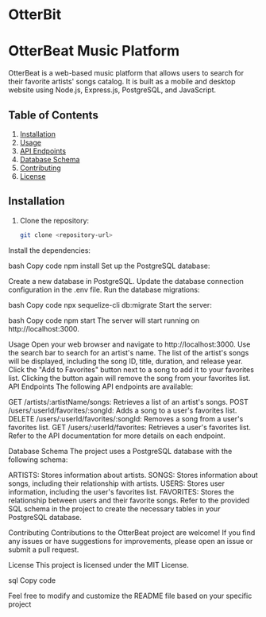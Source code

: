 # OtterBit
# OtterBeat Music Platform

OtterBeat is a web-based music platform that allows users to search for their favorite artists' songs catalog. It is built as a mobile and desktop website using Node.js, Express.js, PostgreSQL, and JavaScript.

## Table of Contents
1. [Installation](#installation)
2. [Usage](#usage)
3. [API Endpoints](#api-endpoints)
4. [Database Schema](#database-schema)
5. [Contributing](#contributing)
6. [License](#license)

## Installation

1. Clone the repository:

   ```bash
   git clone <repository-url>
Install the dependencies:

bash
Copy code
npm install
Set up the PostgreSQL database:

Create a new database in PostgreSQL.
Update the database connection configuration in the .env file.
Run the database migrations:

bash
Copy code
npx sequelize-cli db:migrate
Start the server:

bash
Copy code
npm start
The server will start running on http://localhost:3000.

Usage
Open your web browser and navigate to http://localhost:3000.
Use the search bar to search for an artist's name.
The list of the artist's songs will be displayed, including the song ID, title, duration, and release year.
Click the "Add to Favorites" button next to a song to add it to your favorites list. Clicking the button again will remove the song from your favorites list.
API Endpoints
The following API endpoints are available:

GET /artists/:artistName/songs: Retrieves a list of an artist's songs.
POST /users/:userId/favorites/:songId: Adds a song to a user's favorites list.
DELETE /users/:userId/favorites/:songId: Removes a song from a user's favorites list.
GET /users/:userId/favorites: Retrieves a user's favorites list.
Refer to the API documentation for more details on each endpoint.

Database Schema
The project uses a PostgreSQL database with the following schema:

ARTISTS: Stores information about artists.
SONGS: Stores information about songs, including their relationship with artists.
USERS: Stores user information, including the user's favorites list.
FAVORITES: Stores the relationship between users and their favorite songs.
Refer to the provided SQL schema in the project to create the necessary tables in your PostgreSQL database.

Contributing
Contributions to the OtterBeat project are welcome! If you find any issues or have suggestions for improvements, please open an issue or submit a pull request.

License
This project is licensed under the MIT License.

sql
Copy code

Feel free to modify and customize the README file based on your specific project
